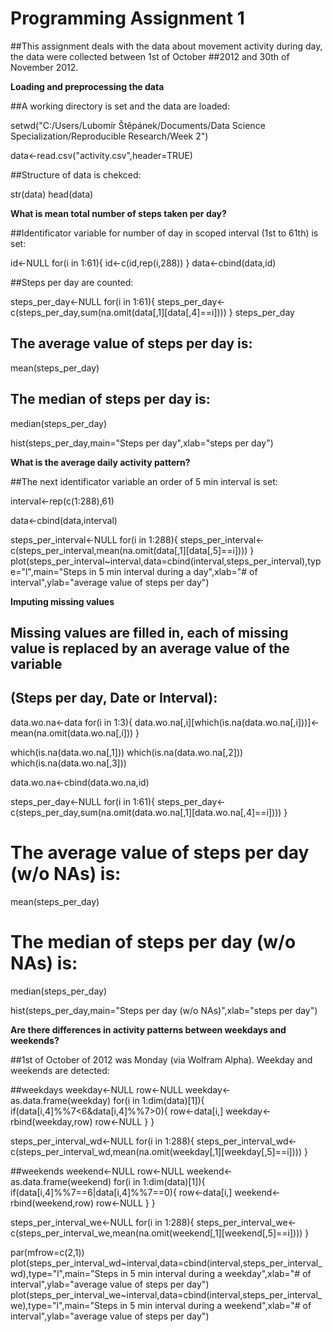 Programming Assignment 1
========================================================

##This assignment deals with the data about movement activity during day, the data were collected between 1st of October ##2012 and 30th of November 2012.



**Loading and preprocessing the data**

##A working directory is set and the data are loaded:

setwd("C:/Users/Lubomír Štěpánek/Documents/Data Science Specialization/Reproducible Research/Week 2")

data<-read.csv("activity.csv",header=TRUE)

##Structure of data is chekced:

str(data)
head(data)




**What is mean total number of steps taken per day?**

##Identificator variable for number of day in scoped interval (1st to 61th) is set:

id<-NULL
for(i in 1:61){
id<-c(id,rep(i,288))
}
data<-cbind(data,id)

##Steps per day are counted:

steps_per_day<-NULL
for(i in 1:61){
steps_per_day<-c(steps_per_day,sum(na.omit(data[,1][data[,4]==i])))
}
steps_per_day
## The average value of steps per day is:
mean(steps_per_day)
## The median of steps per day is:
median(steps_per_day)

hist(steps_per_day,main="Steps per day",xlab="steps per day")




**What is the average daily activity pattern?**

##The next identificator variable an order of 5 min interval is set: 

interval<-rep(c(1:288),61)

data<-cbind(data,interval)

steps_per_interval<-NULL
for(i in 1:288){
steps_per_interval<-c(steps_per_interval,mean(na.omit(data[,1][data[,5]==i])))
}
plot(steps_per_interval~interval,data=cbind(interval,steps_per_interval),type="l",main="Steps in 5 min interval during a day",xlab="# of interval",ylab="average value of steps per day")




**Imputing missing values**

## Missing values are filled in, each of missing value is replaced by an average value of the variable
## (Steps per day, Date or Interval):

data.wo.na<-data
for(i in 1:3){
data.wo.na[,i][which(is.na(data.wo.na[,i]))]<-mean(na.omit(data.wo.na[,i]))
}

which(is.na(data.wo.na[,1]))
which(is.na(data.wo.na[,2]))
which(is.na(data.wo.na[,3]))

data.wo.na<-cbind(data.wo.na,id)

steps_per_day<-NULL
for(i in 1:61){
steps_per_day<-c(steps_per_day,sum(na.omit(data.wo.na[,1][data.wo.na[,4]==i])))
}

# The average value of steps per day (w/o NAs) is:
mean(steps_per_day)
# The median of steps per day (w/o NAs) is:
median(steps_per_day)

hist(steps_per_day,main="Steps per day (w/o NAs)",xlab="steps per day")




**Are there differences in activity patterns between weekdays and weekends?**

##1st of October of 2012 was Monday (via Wolfram Alpha). Weekday and weekends are detected:

##weekdays
weekday<-NULL
row<-NULL
weekday<-as.data.frame(weekday)
for(i in 1:dim(data)[1]){
if(data[i,4]%%7<6&data[i,4]%%7>0){
row<-data[i,]
weekday<-rbind(weekday,row)
row<-NULL
}
}

steps_per_interval_wd<-NULL
for(i in 1:288){
steps_per_interval_wd<-c(steps_per_interval_wd,mean(na.omit(weekday[,1][weekday[,5]==i])))
}

##weekends
weekend<-NULL
row<-NULL
weekend<-as.data.frame(weekend)
for(i in 1:dim(data)[1]){
if(data[i,4]%%7==6|data[i,4]%%7==0){
row<-data[i,]
weekend<-rbind(weekend,row)
row<-NULL
}
}

steps_per_interval_we<-NULL
for(i in 1:288){
steps_per_interval_we<-c(steps_per_interval_we,mean(na.omit(weekend[,1][weekend[,5]==i])))
}

par(mfrow=c(2,1))
plot(steps_per_interval_wd~interval,data=cbind(interval,steps_per_interval_wd),type="l",main="Steps in 5 min interval during a weekday",xlab="# of interval",ylab="average value of steps per day")
plot(steps_per_interval_we~interval,data=cbind(interval,steps_per_interval_we),type="l",main="Steps in 5 min interval during a weekend",xlab="# of interval",ylab="average value of steps per day")


